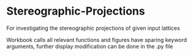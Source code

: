 # Stereographic-Projections
For investigating the stereographic projections of given input lattices

Workbook calls all relevant functions and figures have sparing keyword arguments, further display modification can be done in the .py file
